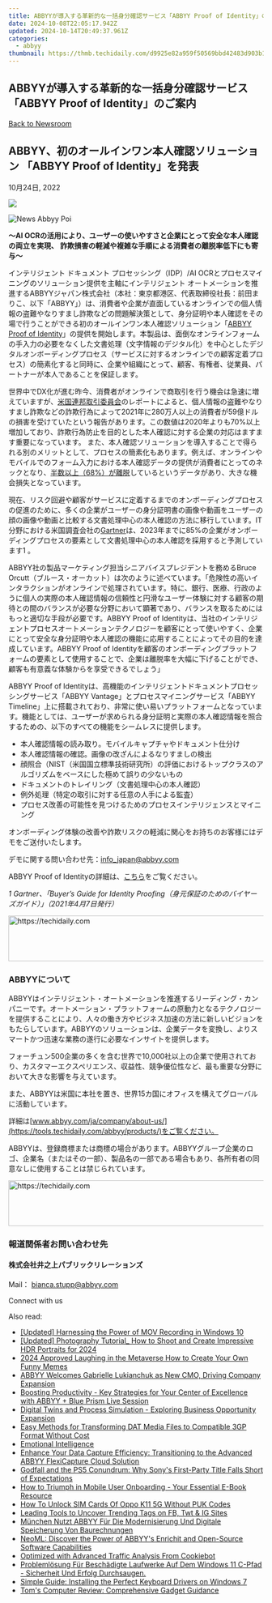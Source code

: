 ```yaml
---
title: ABBYYが導入する革新的な一括身分確認サービス「ABBYY Proof of Identity」のご案内
date: 2024-10-08T22:05:17.942Z
updated: 2024-10-14T20:49:37.961Z
categories:
  - abbyy
thumbnail: https://thmb.techidaily.com/d9925e82a959f50569bbd42483d903b11385c17bd02f16f205258c110d37af55.jpg
---
```


## ABBYYが導入する革新的な一括身分確認サービス「ABBYY Proof of Identity」のご案内

[Back to Newsroom](https://tools.techidaily.com/abbyy/products/)

## ABBYY、初のオールインワン本人確認ソリューション 「ABBYY Proof of Identity」を発表

10月24日, 2022

![](https://content.abbyy.com/-/media/project/abbyy/abbyy/branchtemplates/shutterstock_1272462163_1296-x-729.jpg?h=729&iar=0&w=1296)

![News Abbyy Poi](https://static2.abbyy.com/abbyycommedia/36116/news-abbyy-poi.jpg) 

**～AI OCRの活用により、ユーザーの使いやすさと企業にとって安全な本人確認の両立を実現、** 
**詐欺損害の軽減や複雑な手順による消費者の離脱率低下にも寄与～** 

インテリジェント ドキュメント プロセッシング（IDP）/AI OCRとプロセスマイニングのソリューション提供を主軸にインテリジェント オートメーションを推進するABBYYジャパン株式会社（本社：東京都港区、代表取締役社長：前田まりこ、以下「ABBYY」）は、消費者や企業が直面しているオンラインでの個人情報の盗難やなりすまし詐欺などの問題解決策として、身分証明や本人確認をその場で行うことができる初のオールインワン本人確認ソリューション「[ABBYY Proof of Identity](https://tools.techidaily.com/abbyy/products/)」の提供を開始します。本製品は、面倒なオンラインフォームの手入力の必要をなくした文書処理（文字情報のデジタル化）を中心としたデジタルオンボーディングプロセス（サービスに対するオンラインでの顧客定着プロセス）の簡素化すると同時に、企業や組織にとって、顧客、有権者、従業員、パートナーが本人であることを保証します。

世界中でDX化が進む昨今、消費者がオンラインで商取引を行う機会は急速に増えていますが、[米国連邦取引委員会](https://www.ftc.gov/reports/consumer-sentinel-network-data-book-2021)のレポートによると、個人情報の盗難やなりすまし詐欺などの詐欺行為によって2021年に280万人以上の消費者が59億ドルの損害を受けていたという報告があります。この数値は2020年よりも70%以上増加しており、詐欺行為防止を目的とした本人確認に対する企業の対応はますます重要になっています。 また、本人確認ソリューションを導入することで得られる別のメリットとして、プロセスの簡素化もあります。例えば、オンラインやモバイルでのフォーム入力における本人確認データの提供が消費者にとってのネックとなり、[半数以上（68%）が離脱](https://member.regtechanalyst.com/over-half-of-consumers-abandoned-onboarding-processes-in-2021/)しているというデータがあり、大きな機会損失となっています。

現在、リスク回避や顧客がサービスに定着するまでのオンボーディングプロセスの促進のために、多くの企業がユーザーの身分証明書の画像や動画をユーザーの顔の画像や動画と比較する文書処理中心の本人確認の方法に移行しています。IT分野における米国調査会社の[Gartner](https://www.gartner.com/en/documents/4000261)は、2023年までに85%の企業がオンボーディングプロセスの要素として文書処理中心の本人確認を採用すると予測しています1 。

ABBYY社の製品マーケティング担当シニアバイスプレジデントを務めるBruce Orcutt（ブルース・オーカット）は次のように述べています。「危険性の高いインタラクションがオンラインで処理されています。特に、銀行、医療、行政のように個人の実際の本人確認情報の信頼性と円滑なユーザー体験に対する顧客の期待との間のバランスが必要な分野において顕著であり、バランスを取るためにはもっと適切な手段が必要です。ABBYY Proof of Identityは、当社のインテリジェントプロセスオートメーションテクノロジーを顧客にとって使いやすく、企業にとって安全な身分証明や本人確認の機能に応用することによってその目的を達成しています。ABBYY Proof of Identityを顧客のオンボーディングプラットフォームの要素として使用することで、企業は離脱率を大幅に下げることができ、顧客も有意義な体験からを享受できるでしょう」

ABBYY Proof of Identityは、高機能のインテリジェントドキュメントプロセッシングサービス「ABBYY Vantage」とプロセスマイニングサービス「ABBYY Timeline」上に搭載されており、非常に使い易いプラットフォームとなっています。機能としては、ユーザーが求められる身分証明と実際の本人確認情報を照合するための、以下のすべての機能をシームレスに提供します。

* 本人確認情報の読み取り。モバイルキャプチャやドキュメント仕分け
* 本人確認情報の確認。画像の改ざんによるなりすましの検出
* 顔照合（NIST（米国国立標準技術研究所）の評価におけるトップクラスのアルゴリズムをベースにした極めて誤りの少ないもの
* ドキュメントのトレイリング（文書処理中心の本人確認）
* 例外処理（特定の取引に対する任意の人手による監査）
* プロセス改善の可能性を見つけるためのプロセスインテリジェンスとマイニング

オンボーディング体験の改善や詐欺リスクの軽減に関心をお持ちのお客様にはデモをご送付いたします。

デモに関する問い合わせ先：[info\_japan@abbyy.com](https://tools.techidaily.com/abbyy/products/)

ABBYY Proof of Identityの詳細は、[こちら](https://tools.techidaily.com/abbyy/products/)をご覧ください。

_1 Gartner、「Buyer’s Guide for Identity Proofing（身元保証のためのバイヤーズガイド）」（2021年4月7日発行）_

<!-- affiliate ads begin -->
<a href="https://appsumo.8odi.net/c/5597632/2111994/7443" target="_top" id="2111994">
  <img src="//a.impactradius-go.com/display-ad/7443-2111994" border="0" alt="https://techidaily.com" width="728" height="90"/>
</a>
<img height="0" width="0" src="https://appsumo.8odi.net/i/5597632/2111994/7443" style="position:absolute;visibility:hidden;" border="0" />
<!-- affiliate ads end -->

### ABBYYについて

ABBYYはインテリジェント・オートメーションを推進するリーディング・カンパニーです。オートメーション・プラットフォームの原動力となるテクノロジーを提供することにより、人々の働き方やビジネス加速の方法に新しいビジョンをもたらしています。ABBYYのソリューションは、企業データを変換し、よりスマートかつ迅速な業務の遂行に必要なインサイトを提供します。 

フォーチュン500企業の多くを含む世界で10,000社以上の企業で使用されており、カスタマーエクスペリエンス、収益性、競争優位性など、最も重要な分野において大きな影響を与えています。

また、ABBYYは米国に本社を置き、世界15カ国にオフィスを構えてグローバルに活動しています。

詳細は[www.abbyy.com/ja/company/about-us/](https://tools.techidaily.com/abbyy/products/)をご覧ください。

ABBYYは、登録商標または商標の場合があります。ABBYYグループ企業のロゴ、企業名（またはその一部）、製品名の一部である場合もあり、各所有者の同意なしに使用することは禁じられています。

<!-- affiliate ads begin -->
<a href="https://appsumo.8odi.net/c/5597632/2144276/7443" target="_top" id="2144276">
  <img src="//a.impactradius-go.com/display-ad/7443-2144276" border="0" alt="https://techidaily.com" width="728" height="90"/>
</a>
<img height="0" width="0" src="https://appsumo.8odi.net/i/5597632/2144276/7443" style="position:absolute;visibility:hidden;" border="0" />
<!-- affiliate ads end -->

### 報道関係者お問い合わせ先

#### 株式会社井之上パブリックリレーションズ 

Mail： [bianca.stupp@abbyy.com](https://tools.techidaily.com/abbyy/products/)

  
Connect with us

<ins class="adsbygoogle"
     style="display:block"
     data-ad-format="autorelaxed"
     data-ad-client="ca-pub-7571918770474297"
     data-ad-slot="1223367746"></ins>

<ins class="adsbygoogle"
     style="display:block"
     data-ad-client="ca-pub-7571918770474297"
     data-ad-slot="8358498916"
     data-ad-format="auto"
     data-full-width-responsive="true"></ins>

<span class="atpl-alsoreadstyle">Also read:</span>
<div><ul>
<li><a href="https://screen-activity-recording.techidaily.com/updated-harnessing-the-power-of-mov-recording-in-windows-10/"><u>[Updated] Harnessing the Power of MOV Recording in Windows 10</u></a></li>
<li><a href="https://vp-tips.techidaily.com/updated-photography-tutorial-how-to-shoot-and-create-impressive-hdr-portraits-for-2024/"><u>[Updated] Photography Tutorial_ How to Shoot and Create Impressive HDR Portraits for 2024</u></a></li>
<li><a href="https://fox-hovers.techidaily.com/2024-approved-laughing-in-the-metaverse-how-to-create-your-own-funny-memes/"><u>2024 Approved Laughing in the Metaverse How to Create Your Own Funny Memes</u></a></li>
<li><a href="https://solve-popular.techidaily.com/abbyy-welcomes-gabrielle-lukianchuk-as-new-cmo-driving-company-expansion/"><u>ABBYY Welcomes Gabrielle Lukianchuk as New CMO, Driving Company Expansion</u></a></li>
<li><a href="https://solve-popular.techidaily.com/boosting-productivity-key-strategies-for-your-center-of-excellence-with-abbyy-plus-blue-prism-live-session/"><u>Boosting Productivity - Key Strategies for Your Center of Excellence with ABBYY + Blue Prism Live Session</u></a></li>
<li><a href="https://solve-popular.techidaily.com/digital-twins-and-process-simulation-exploring-business-opportunity-expansion/"><u>Digital Twins and Process Simulation - Exploring Business Opportunity Expansion</u></a></li>
<li><a href="https://media-tips.techidaily.com/easy-methods-for-transforming-dat-media-files-to-compatible-3gp-format-without-cost/"><u>Easy Methods for Transforming DAT Media Files to Compatible 3GP Format Without Cost</u></a></li>
<li><a href="https://solve-popular.techidaily.com/emotional-intelligence/"><u>Emotional Intelligence</u></a></li>
<li><a href="https://solve-popular.techidaily.com/enhance-your-data-capture-efficiency-transitioning-to-the-advanced-abbyy-flexicapture-cloud-solution/"><u>Enhance Your Data Capture Efficiency: Transitioning to the Advanced ABBYY FlexiCapture Cloud Solution</u></a></li>
<li><a href="https://buynow-reviews.techidaily.com/godfall-and-the-ps5-conundrum-why-sonys-first-party-title-falls-short-of-expectations/"><u>Godfall and the PS5 Conundrum: Why Sony's First-Party Title Falls Short of Expectations</u></a></li>
<li><a href="https://solve-popular.techidaily.com/how-to-triumph-in-mobile-user-onboarding-your-essential-e-book-resource/"><u>How to Triumph in Mobile User Onboarding - Your Essential E-Book Resource</u></a></li>
<li><a href="https://sim-unlock.techidaily.com/how-to-unlock-sim-cards-of-oppo-k11-5g-without-puk-codes-by-drfone-android/"><u>How To Unlock SIM Cards Of Oppo K11 5G Without PUK Codes</u></a></li>
<li><a href="https://instagram-clips.techidaily.com/leading-tools-to-uncover-trending-tags-on-fb-twt-and-ig-sites/"><u>Leading Tools to Uncover Trending Tags on FB, Twt & IG Sites</u></a></li>
<li><a href="https://solve-popular.techidaily.com/munchen-nutzt-abbyy-fur-die-modernisierung-und-digitale-speicherung-von-baurechnungen/"><u>München Nutzt ABBYY Für Die Modernisierung Und Digitale Speicherung Von Baurechnungen</u></a></li>
<li><a href="https://solve-popular.techidaily.com/neoml-discover-the-power-of-abbyys-enrichit-and-open-source-software-capabilities/"><u>NeoML: Discover the Power of ABBYY's Enrichit and Open-Source Software Capabilities</u></a></li>
<li><a href="https://solve-popular.techidaily.com/optimized-with-advanced-traffic-analysis-from-cookiebot/"><u>Optimized with Advanced Traffic Analysis From Cookiebot</u></a></li>
<li><a href="https://win-studio.techidaily.com/problemlosung-fur-beschadigte-laufwerke-auf-dem-windows-11-c-pfad-sicherheit-und-erfolg-durchsaugen/"><u>Problemlösung Für Beschädigte Laufwerke Auf Dem Windows 11 C-Pfad - Sicherheit Und Erfolg Durchsaugen.</u></a></li>
<li><a href="https://driver-download.techidaily.com/simple-guide-installing-the-perfect-keyboard-drivers-on-windows-7/"><u>Simple Guide: Installing the Perfect Keyboard Drivers on Windows 7</u></a></li>
<li><a href="https://hardware-tips.techidaily.com/toms-computer-review-comprehensive-gadget-guidance/"><u>Tom's Computer Review: Comprehensive Gadget Guidance</u></a></li>
</ul></div>

